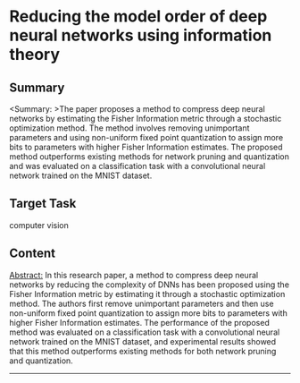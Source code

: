 # Reducing the model order of deep neural networks using information theory

## Summary

<Summary: >The paper proposes a method to compress deep neural networks by estimating the Fisher Information metric through a stochastic optimization method. The method involves removing unimportant parameters and using non-uniform fixed point quantization to assign more bits to parameters with higher Fisher Information estimates. The proposed method outperforms existing methods for network pruning and quantization and was evaluated on a classification task with a convolutional neural network trained on the MNIST dataset.


## Target Task

computer vision

## Content

<Abstract:> In this research paper, a method to compress deep neural networks by reducing the complexity of DNNs has been proposed using the Fisher Information metric by estimating it through a stochastic optimization method. The authors first remove unimportant parameters and then use non-uniform fixed point quantization to assign more bits to parameters with higher Fisher Information estimates. The performance of the proposed method was evaluated on a classification task with a convolutional neural network trained on the MNIST dataset, and experimental results showed that this method outperforms existing methods for both network pruning and quantization.



---

